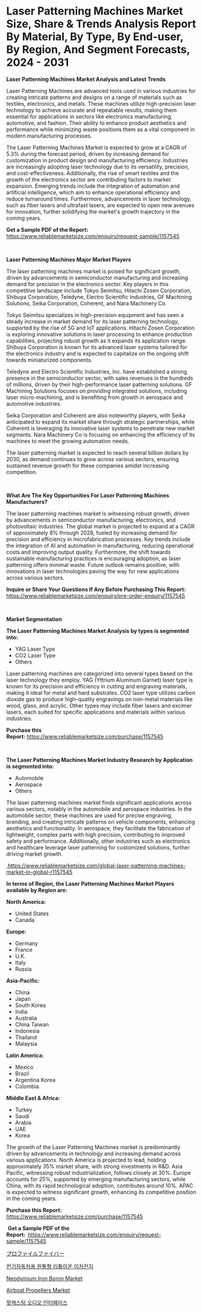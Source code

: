 <p><h1>Laser Patterning Machines Market Size, Share & Trends Analysis Report By Material, By Type, By End-user, By Region, And Segment Forecasts, 2024 - 2031</h1></p><p><strong>Laser Patterning Machines Market Analysis and Latest Trends</strong></p>
<p><p>Laser Patterning Machines are advanced tools used in various industries for creating intricate patterns and designs on a range of materials such as textiles, electronics, and metals. These machines utilize high-precision laser technology to achieve accurate and repeatable results, making them essential for applications in sectors like electronics manufacturing, automotive, and fashion. Their ability to enhance product aesthetics and performance while minimizing waste positions them as a vital component in modern manufacturing processes.</p><p>The Laser Patterning Machines Market is expected to grow at a CAGR of 5.3% during the forecast period, driven by increasing demand for customization in product design and manufacturing efficiency. Industries are increasingly adopting laser technology due to its versatility, precision, and cost-effectiveness. Additionally, the rise of smart textiles and the growth of the electronics sector are contributing factors to market expansion. Emerging trends include the integration of automation and artificial intelligence, which aim to enhance operational efficiency and reduce turnaround times. Furthermore, advancements in laser technology, such as fiber lasers and ultrafast lasers, are expected to open new avenues for innovation, further solidifying the market's growth trajectory in the coming years.</p></p>
<p><strong>Get a Sample PDF of the Report:&nbsp;</strong> <a href="https://www.reliablemarketsize.com/enquiry/request-sample/1157545">https://www.reliablemarketsize.com/enquiry/request-sample/1157545</a></p>
<p>&nbsp;</p>
<p><strong>Laser Patterning Machines Major Market Players</strong></p>
<p><p>The laser patterning machines market is poised for significant growth, driven by advancements in semiconductor manufacturing and increasing demand for precision in the electronics sector. Key players in this competitive landscape include Tokyo Seimitsu, Hitachi Zosen Corporation, Shibuya Corporation, Teledyne, Electro Scientific Industries, GF Machining Solutions, Seika Corporation, Coherent, and Nara Machinery Co.</p><p>Tokyo Seimitsu specializes in high-precision equipment and has seen a steady increase in market demand for its laser patterning technology, supported by the rise of 5G and IoT applications. Hitachi Zosen Corporation is exploring innovative solutions in laser processing to enhance production capabilities, projecting robust growth as it expands its application range. Shibuya Corporation is known for its advanced laser systems tailored for the electronics industry and is expected to capitalize on the ongoing shift towards miniaturized components.</p><p>Teledyne and Electro Scientific Industries, Inc. have established a strong presence in the semiconductor sector, with sales revenues in the hundreds of millions, driven by their high-performance laser patterning solutions. GF Machining Solutions focuses on providing integrated solutions, including laser micro-machining, and is benefiting from growth in aerospace and automotive industries.</p><p>Seika Corporation and Coherent are also noteworthy players, with Seika anticipated to expand its market share through strategic partnerships, while Coherent is leveraging its innovative laser systems to penetrate new market segments. Nara Machinery Co is focusing on enhancing the efficiency of its machines to meet the growing automation needs.</p><p>The laser patterning market is expected to reach several billion dollars by 2030, as demand continues to grow across various sectors, ensuring sustained revenue growth for these companies amidst increasing competition.</p></p>
<p>&nbsp;</p>
<p><strong>What Are The Key Opportunities For Laser Patterning Machines Manufacturers?</strong></p>
<p><p>The laser patterning machines market is witnessing robust growth, driven by advancements in semiconductor manufacturing, electronics, and photovoltaic industries. The global market is projected to expand at a CAGR of approximately 8% through 2028, fueled by increasing demand for precision and efficiency in microfabrication processes. Key trends include the integration of AI and automation in manufacturing, reducing operational costs and improving output quality. Furthermore, the shift towards sustainable manufacturing practices is encouraging adoption, as laser patterning offers minimal waste. Future outlook remains positive, with innovations in laser technologies paving the way for new applications across various sectors.</p></p>
<p><strong>Inquire or Share Your Questions If Any Before Purchasing This Report:</strong> <a href="https://www.reliablemarketsize.com/enquiry/pre-order-enquiry/1157545">https://www.reliablemarketsize.com/enquiry/pre-order-enquiry/1157545</a></p>
<p>&nbsp;</p>
<p><strong>Market Segmentation</strong></p>
<p><strong>The Laser Patterning Machines Market Analysis by types is segmented into:</strong></p>
<p><ul><li>YAG Laser Type</li><li>CO2 Laser Type</li><li>Others</li></ul></p>
<p><p>Laser patterning machines are categorized into several types based on the laser technology they employ. YAG (Yttrium Aluminum Garnet) laser type is known for its precision and efficiency in cutting and engraving materials, making it ideal for metal and hard substrates. CO2 laser type utilizes carbon dioxide gas to produce high-quality engravings on non-metal materials like wood, glass, and acrylic. Other types may include fiber lasers and excimer lasers, each suited for specific applications and materials within various industries.</p></p>
<p><strong>Purchase this Report:&nbsp;</strong><a href="https://www.reliablemarketsize.com/purchase/1157545">https://www.reliablemarketsize.com/purchase/1157545</a></p>
<p>&nbsp;</p>
<p><strong>The Laser Patterning Machines Market Industry Research by Application is segmented into:</strong></p>
<p><ul><li>Automobile</li><li>Aerospace</li><li>Others</li></ul></p>
<p><p>The laser patterning machines market finds significant applications across various sectors, notably in the automobile and aerospace industries. In the automobile sector, these machines are used for precise engraving, branding, and creating intricate patterns on vehicle components, enhancing aesthetics and functionality. In aerospace, they facilitate the fabrication of lightweight, complex parts with high precision, contributing to improved safety and performance. Additionally, other industries such as electronics and healthcare leverage laser patterning for customized solutions, further driving market growth.</p></p>
<p><a href="https://www.reliablemarketsize.com/global-laser-patterning-machines-market-in-global-r1157545">&nbsp;https://www.reliablemarketsize.com/global-laser-patterning-machines-market-in-global-r1157545</a></p>
<p><strong>In terms of Region, the Laser Patterning Machines Market Players available by Region are:</strong></p>
<p>
    <p> <strong> North America: </strong>
        <ul>
            <li>United States</li>
            <li>Canada</li>
        </ul>
        </p> 
    <p> <strong> Europe: </strong>
        <ul>
            <li>Germany</li>
            <li>France</li>
            <li>U.K.</li>
            <li>Italy</li>
            <li>Russia</li>
        </ul>
        </p> 
    <p> <strong> Asia-Pacific: </strong>
        <ul>
            <li>China</li>
            <li>Japan</li>
            <li>South Korea</li>
            <li>India</li>
            <li>Australia</li>
            <li>China Taiwan</li>
            <li>Indonesia</li>
            <li>Thailand</li>
            <li>Malaysia</li>
        </ul>
        </p> 
    <p> <strong> Latin America: </strong>
        <ul>
            <li>Mexico</li>
            <li>Brazil</li>
            <li>Argentina Korea</li>
            <li>Colombia</li>
        </ul>
        </p> 
    <p> <strong> Middle East & Africa: </strong>
        <ul>
            <li>Turkey</li>
            <li>Saudi</li>
            <li>Arabia</li>
            <li>UAE</li>
            <li>Korea</li>
        </ul>
    </p>
    </p>
<p><p>The growth of the Laser Patterning Machines market is predominantly driven by advancements in technology and increasing demand across various applications. North America is projected to lead, holding approximately 35% market share, with strong investments in R&D. Asia Pacific, witnessing robust industrialization, follows closely at 30%. Europe accounts for 25%, supported by emerging manufacturing sectors, while China, with its rapid technological adoption, contributes around 10%. APAC is expected to witness significant growth, enhancing its competitive position in the coming years.</p></p>
<p><strong>Purchase this Report: </strong><a href="https://www.reliablemarketsize.com/purchase/1157545">https://www.reliablemarketsize.com/purchase/1157545</a></p>
<p>&nbsp;<strong>Get a Sample PDF of the Report:&nbsp;&nbsp;</strong><a href="https://www.reliablemarketsize.com/enquiry/request-sample/1157545">https://www.reliablemarketsize.com/enquiry/request-sample/1157545</a></p>
<p><strong></strong></p>
<p><p><a href="https://medium.com/@rot5z9maragh/profiled-fibre-market-%E3%81%AF-%E3%82%B3%E3%82%B9%E3%83%88%E7%AE%A1%E7%90%86%E3%81%A8%E5%8A%B9%E7%8E%87%E5%90%91%E4%B8%8A%E3%82%92%E5%84%AA%E5%85%88%E3%81%97%E3%81%BE%E3%81%99-%E3%81%95%E3%82%89%E3%81%AB-%E5%A0%B1%E5%91%8A%E6%9B%B8%E3%81%AF%E5%B8%82%E5%A0%B4%E3%81%AE%E9%9C%80%E8%A6%81%E9%9D%A2%E3%81%A8%E4%BE%9B%E7%B5%A6%E9%9D%A2%E3%81%AE%E4%B8%A1%E6%96%B9%E3%82%92%E3%82%AB%E3%83%90%E3%83%BC%E3%81%97%E3%81%A6%E3%81%84%E3%81%BE%E3%81%99-profiled-fibre-%E5%B8%82%E5%A0%B4%E3%81%AF-2024-13f115cd7e7f">プロファイルファイバー</a></p><p><a href="https://medium.com/@score-51/cylindrical-lithium-ion-secondary-battery-for-electric-vehicles-market-%EC%9D%98-%EA%B8%80%EB%A1%9C%EB%B2%8C-%EC%8B%9C%EC%9E%A5-%EA%B0%9C%EC%9A%94%EB%8A%94-%EC%A0%84-%EC%84%B8%EA%B3%84-%EB%B0%8F-%EC%A3%BC%EC%9A%94-%EC%8B%9C%EC%9E%A5%EC%9D%98-d2a03fcfc01c">전기자동차용 원통형 리튬이온 이차전지</a></p><p><a href="https://issuu.com/reportprime-2/docs/neodymium-iron-boron-market-size-20_38bca90539ba52">Neodymium Iron Boron Market</a></p><p><a href="https://www.linkedin.com/pulse/airboat-propellers-industry-sector-new-technologies-market-4dhce?trackingId=DC1rHlqYTsKqMU20in8qbg%3D%3D">Airboat Propellers Market</a></p><p><a href="https://medium.com/@score-51/podcasting-audio-interface-market-%EC%9D%98-%EA%B8%80%EB%A1%9C%EB%B2%8C-%EC%8B%9C%EC%9E%A5-%EA%B0%9C%EC%9A%94%EB%8A%94-%EC%A0%84-%EC%84%B8%EA%B3%84-%EB%B0%8F-%EC%A3%BC%EC%9A%94-%EC%8B%9C%EC%9E%A5%EC%9D%98-%EC%82%B0%EC%97%85%EC%97%90-%EC%98%81%ED%96%A5%EC%9D%84-%EB%AF%B8%EC%B9%98%EB%8A%94-%EC%A3%BC%EC%9A%94-%ED%8A%B8%EB%A0%8C%EB%93%9C%EC%97%90-%EB%8C%80%ED%95%9C-%EB%8F%85%ED%8A%B9%ED%95%9C-%EA%B4%80%EC%A0%90%EC%9D%84-%EC%A0%9C%EA%B3%B5%ED%95%A9%EB%8B%88%EB%8B%A4-1e8eee79a9cd">팟캐스팅 오디오 인터페이스</a></p></p>